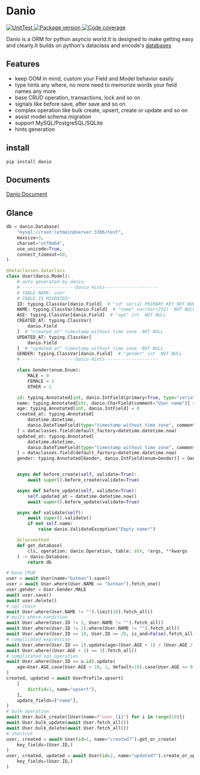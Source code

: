 # Danio

<p>
<a href="https://github.com/strongbugman/danio/actions">
    <img src="https://github.com/strongbugman/danio/workflows/UnitTest/badge.svg" alt="UnitTest">
</a>
<a href="https://pypi.org/project/danio/">
    <img src="https://badge.fury.io/py/danio.svg" alt="Package version">
</a>
<a href="https://codecov.io/gh/strongbugman/danio">
    <img src="https://codecov.io/gh/strongbugman/danio/branch/main/graph/badge.svg" alt="Code coverage">
</a>
</p>


Danio is a ORM for python asyncio world.It is designed to make getting easy and clearly.It builds on python's dataclass and encode's [databases](https://github.com/encode/databases)

## Features

* keep OOM in mind, custom your Field and Model behavior easily
* type hints any where, no more need to memorize words your field names any more
* base CRUD operation, transactions, lock and so on
* signals like before save, after save and so on
* complex operation like bulk create, upsert, create or update and so on
* assist model schema migration
* support MySQL/PostgreSQL/SQLite
* hints generation

## install

`pip install danio`

## Documents

[Danio Document](https://strongbugman.github.io/danio/)

## Glance

```python
db = danio.Database(
    "mysql://root:letmein@server:3306/test",
    maxsize=3,
    charset="utf8mb4",
    use_unicode=True,
    connect_timeout=60,
)

@dataclasses.dataclass
class User(danio.Model):
    # auto generated by danio:
    # --------------------Danio Hints--------------------
    # TABLE NAME: user
    # TABLE IS MIGRATED!
    ID: typing.ClassVar[danio.Field]  # "id" serial PRIMARY KEY NOT NULL
    NAME: typing.ClassVar[danio.Field]  # "name" varchar(255)  NOT NULL
    AGE: typing.ClassVar[danio.Field]  # "age" int  NOT NULL
    CREATED_AT: typing.ClassVar[
        danio.Field
    ]  # "created_at" timestamp without time zone  NOT NULL
    UPDATED_AT: typing.ClassVar[
        danio.Field
    ]  # "updated_at" timestamp without time zone  NOT NULL
    GENDER: typing.ClassVar[danio.Field]  # "gender" int  NOT NULL
    # --------------------Danio Hints--------------------

    class Gender(enum.Enum):
        MALE = 0
        FEMALE = 1
        OTHER = 2

    id: typing.Annotated[int, danio.IntField(primary=True, type="serial")] = 0
    name: typing.Annotated[str, danio.CharField(comment="User name")] = ""
    age: typing.Annotated[int, danio.IntField] = 0
    created_at: typing.Annotated[
        datetime.datetime,
        danio.DateTimeField(type="timestamp without time zone", comment="when created"),
    ] = dataclasses.field(default_factory=datetime.datetime.now)
    updated_at: typing.Annotated[
        datetime.datetime,
        danio.DateTimeField(type="timestamp without time zone", comment="when updated"),
    ] = dataclasses.field(default_factory=datetime.datetime.now)
    gender: typing.Annotated[Gender, danio.IntField(enum=Gender)] = Gender.MALE


    async def before_create(self, validate=True):
        await super().before_create(validate=True)

    async def before_update(self, validate=True):
        self.updated_at = datetime.datetime.now()
        await super().before_update(validate=True)

    async def validate(self):
        await super().validate()
        if not self.name:
            raise danio.ValidateException("Empty name!")

    @classmethod
    def get_database(
        cls, operation: danio.Operation, table: str, *args, **kwargs
    ) -> danio.Database:
        return db

# base CRUD
user = await User(name="batman").save()
user = await User.where(User.NAME == "batman").fetch_one()
user.gender = User.Gender.MALE
await user.save()
await user.delete()
# sql chain
await User.where(User.NAME != "").limit(10).fetch_all()
# multi where condition
await User.where(User.ID != 1, User.NAME != "").fetch_all()
await User.where(User.ID != 1).where(User.NAME != "").fetch_all()
await User.where(User.ID <= 10, User.ID >= 20, is_and=False).fetch_all()
# complicated expression
await User.where(User.ID == 1).update(age=(User.AGE + 1) / (User.AGE / 12) - 2)
await User.where((User.AGE + 1) == 3).fetch_all()
# complicated sql operation
await User.where(User.ID == u.id).update(
    age=User.AGE.case(User.AGE > 10, 1, default=18).case(User.AGE <= 0, 10)
)
created, updated = await UserProfile.upsert(
    [
        dict(id=1, name="upsert"),
    ],
    update_fields=["name"],
)
# bulk operation
await User.bulk_create([User(name=f"user_{i}") for i in range(10)])
await User.bulk_update(await User.fetch_all())
await User.bulk_delete(await User.fetch_all())
# shortcut
user, created = await User(id=1, name="created?").get_or_create(
    key_fields=(User.ID,)
)
user, created, updated = await User(id=2, name="updated?").create_or_update(
    key_fields=(User.ID,)
)
```